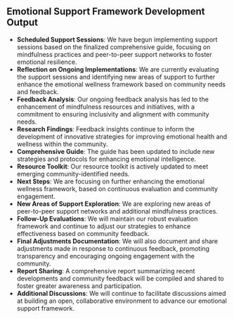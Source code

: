 

## Emotional Support Framework Development Output

- **Scheduled Support Sessions**: We have begun implementing support sessions based on the finalized comprehensive guide, focusing on mindfulness practices and peer-to-peer support networks to foster emotional resilience.
- **Reflection on Ongoing Implementations**: We are currently evaluating the support sessions and identifying new areas of support to further enhance the emotional wellness framework based on community needs and feedback.
- **Feedback Analysis**: Our ongoing feedback analysis has led to the enhancement of mindfulness resources and initiatives, with a commitment to ensuring inclusivity and alignment with community needs.
- **Research Findings**: Feedback insights continue to inform the development of innovative strategies for improving emotional health and wellness within the community.
- **Comprehensive Guide**: The guide has been updated to include new strategies and protocols for enhancing emotional intelligence.
- **Resource Toolkit**: Our resource toolkit is actively updated to meet emerging community-identified needs.
- **Next Steps**: We are focusing on further enhancing the emotional wellness framework, based on continuous evaluation and community engagement.
- **New Areas of Support Exploration**: We are exploring new areas of peer-to-peer support networks and additional mindfulness practices.
- **Follow-Up Evaluations**: We will maintain our robust evaluation framework and continue to adjust our strategies to enhance effectiveness based on community feedback.
- **Final Adjustments Documentation**: We will also document and share adjustments made in response to continuous feedback, promoting transparency and encouraging ongoing engagement with the community.
- **Report Sharing**: A comprehensive report summarizing recent developments and community feedback will be compiled and shared to foster greater awareness and participation.
- **Additional Discussions**: We will continue to facilitate discussions aimed at building an open, collaborative environment to advance our emotional support framework.